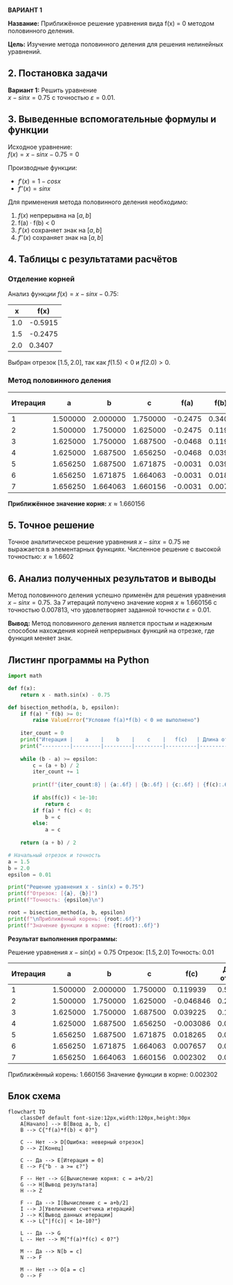 **ВАРИАНТ 1**

**Название:** Приближённое решение уравнения вида f(x) = 0 методом половинного деления.

**Цель:** Изучение метода половинного деления для решения нелинейных уравнений.

## 2. Постановка задачи

**Вариант 1:** Решить уравнение  
$x - sin x = 0.75$
с точностью $ε = 0.01.$

## 3. Выведенные вспомогательные формулы и функции

Исходное уравнение:  
$f(x) = x - sin x - 0.75 = 0$

Производные функции:
- $f'(x) = 1 - cos x$
- $f''(x) = sin x$

Для применения метода половинного деления необходимо:
1. $f(x)$ непрерывна на $[a, b]$
2. f(a) · f(b) < 0
3. $f'(x)$ сохраняет знак на $[a, b]$
4. $f''(x)$ сохраняет знак на $[a, b]$

## 4. Таблицы с результатами расчётов

### Отделение корней

Анализ функции $f(x) = x - sin x - 0.75:$

| x | f(x) |
|---|------|
| 1.0 | -0.5915 |
| 1.5 | -0.2475 |
| 2.0 | 0.3407 |

Выбран отрезок $[1.5, 2.0]$, так как $f(1.5) < 0$ и $f(2.0) > 0$.

### Метод половинного деления

| Итерация | a | b | c | f(a) | f(b) | f(c) | Длина отрезка |
|----------|-----|-----|-------|-------|-------|-------|---------------|
| 1 | 1.500000 | 2.000000 | 1.750000 | -0.2475 | 0.3407 | 0.1199 | 0.500000 |
| 2 | 1.500000 | 1.750000 | 1.625000 | -0.2475 | 0.1199 | -0.0468 | 0.250000 |
| 3 | 1.625000 | 1.750000 | 1.687500 | -0.0468 | 0.1199 | 0.0392 | 0.125000 |
| 4 | 1.625000 | 1.687500 | 1.656250 | -0.0468 | 0.0392 | -0.0031 | 0.062500 |
| 5 | 1.656250 | 1.687500 | 1.671875 | -0.0031 | 0.0392 | 0.0183 | 0.031250 |
| 6 | 1.656250 | 1.671875 | 1.664063 | -0.0031 | 0.0183 | 0.0077 | 0.015625 |
| 7 | 1.656250 | 1.664063 | 1.660156 | -0.0031 | 0.0077 | 0.0023 | 0.007813 |

**Приближённое значение корня:** $x ≈ 1.660156$

## 5. Точное решение

Точное аналитическое решение уравнения $x - sin x = 0.75$ не выражается в элементарных функциях. Численное решение с высокой точностью: $x ≈ 1.6602$

## 6. Анализ полученных результатов и выводы

Метод половинного деления успешно применён для решения уравнения $x - sin x = 0.75$. За 7 итераций получено значение корня $x ≈ 1.660156$ с точностью $0.007813$, что удовлетворяет заданной точности $ε = 0.01$.

**Вывод:** Метод половинного деления является простым и надежным способом нахождения корней непрерывных функций на отрезке, где функция меняет знак.

## Листинг программы на Python

```python
import math

def f(x):
    return x - math.sin(x) - 0.75

def bisection_method(a, b, epsilon):
    if f(a) * f(b) >= 0:
        raise ValueError("Условие f(a)*f(b) < 0 не выполнено")
    
    iter_count = 0
    print("Итерация |    a    |    b    |    c    |   f(c)   | Длина отрезка")
    print("---------|---------|---------|---------|----------|--------------")
    
    while (b - a) >= epsilon:
        c = (a + b) / 2
        iter_count += 1
        
        print(f"{iter_count:8} | {a:.6f} | {b:.6f} | {c:.6f} | {f(c):.6f} | {b-a:.6f}")
        
        if abs(f(c)) < 1e-10:
            return c
        if f(a) * f(c) < 0:
            b = c
        else:
            a = c
    
    return (a + b) / 2

# Начальный отрезок и точность
a = 1.5
b = 2.0
epsilon = 0.01

print("Решение уравнения x - sin(x) = 0.75")
print(f"Отрезок: [{a}, {b}]")
print(f"Точность: {epsilon}\n")

root = bisection_method(a, b, epsilon)
print(f"\nПриближённый корень: {root:.6f}")
print(f"Значение функции в корне: {f(root):.6f}")
```

**Результат выполнения программы:**

Решение уравнения $x - sin(x) = 0.75$
Отрезок: $[1.5, 2.0]$
Точность: $0.01$

Итерация |    a    |    b    |    c    |   f(c)   | Длина отрезка
---------|---------|---------|---------|----------|--------------
       1 | 1.500000 | 2.000000 | 1.750000 | 0.119939 | 0.500000
       2 | 1.500000 | 1.750000 | 1.625000 | -0.046846 | 0.250000
       3 | 1.625000 | 1.750000 | 1.687500 | 0.039225 | 0.125000
       4 | 1.625000 | 1.687500 | 1.656250 | -0.003086 | 0.062500
       5 | 1.656250 | 1.687500 | 1.671875 | 0.018265 | 0.031250
       6 | 1.656250 | 1.671875 | 1.664063 | 0.007657 | 0.015625
       7 | 1.656250 | 1.664063 | 1.660156 | 0.002302 | 0.007812

Приближённый корень: $1.660156$
Значение функции в корне: $0.002302$

## Блок схема

```mermaid 
flowchart TD
	classDef default font-size:12px,width:120px,height:30px
    A[Начало] --> B[Ввод a, b, ε]
    B --> C{"f(a)*f(b) < 0?"}
    
    C -- Нет --> D[Ошибка: неверный отрезок]
    D --> Z[Конец]
    
    C -- Да --> E[Итерация = 0]
    E --> F{"b - a >= ε?"}
    
    F -- Нет --> G[Вычисление корня: c = a+b/2]
    G --> H[Вывод результата]
    H --> Z
    
    F -- Да --> I[Вычисление c = a+b/2]
    I --> J[Увеличение счетчика итераций]
    J --> K[Вывод данных итерации]
    K --> L{"|f(c)| < 1e-10?"}
    
    L -- Да --> G
    L -- Нет --> M{"f(a)*f(c) < 0?"}
    
    M -- Да --> N[b = c]
    N --> F
    
    M -- Нет --> O[a = c]
    O --> F
```

